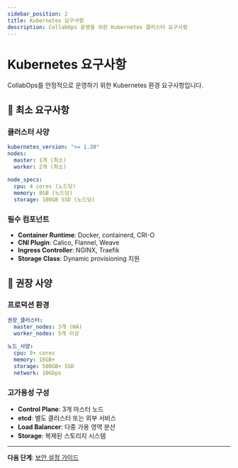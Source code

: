 ```yaml
---
sidebar_position: 2
title: Kubernetes 요구사항
description: CollabOps 운영을 위한 Kubernetes 클러스터 요구사항
---
```


# Kubernetes 요구사항

CollabOps를 안정적으로 운영하기 위한 Kubernetes 환경 요구사항입니다.

## 🎯 최소 요구사항

### 클러스터 사양
```yaml
kubernetes_version: ">= 1.20"
nodes:
  master: 1개 (최소)
  worker: 2개 (최소)
  
node_specs:
  cpu: 4 cores (노드당)
  memory: 8GB (노드당)
  storage: 100GB SSD (노드당)
```

### 필수 컴포넌트
- **Container Runtime**: Docker, containerd, CRI-O
- **CNI Plugin**: Calico, Flannel, Weave
- **Ingress Controller**: NGINX, Traefik
- **Storage Class**: Dynamic provisioning 지원

## 🚀 권장 사양

### 프로덕션 환경
```yaml
권장_클러스터:
  master_nodes: 3개 (HA)
  worker_nodes: 5개 이상
  
노드_사양:
  cpu: 8+ cores
  memory: 16GB+
  storage: 500GB+ SSD
  network: 10Gbps
```

### 고가용성 구성
- **Control Plane**: 3개 마스터 노드
- **etcd**: 별도 클러스터 또는 외부 서비스
- **Load Balancer**: 다중 가용 영역 분산
- **Storage**: 복제된 스토리지 시스템

---

**다음 단계**: [보안 설정 가이드](/installation/onpremise/security-configuration) 
